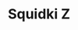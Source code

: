 ---
slug: squidki-z
title: Squidki Z
description: "Squidki Z is an exciting online game. Play for free directly in your browser!"
icon: /images/new_mods/Sprunki Z.png
url: https://wowtbc.net/sprunkin/sprunki-z/index.html
previewImage: /images/new_mods/Sprunki Z.png
type: new mods

# SEO配置
seo:
  title: "Squidki Z - Play Free Online Game | Fun Browser Games"
  description: "Squidki Z - Play this fun online game for free in your browser. No download required!"
  ogImage: "/images/new_mods/Sprunki Z.png"
  keywords: "squidki-z, online game, browser game, free game, new mods game, play online"

videoUrls:
  - https://www.youtube.com/embed/example1
  - https://www.youtube.com/embed/example2

whyPlay:
  title: "Why Play Squidki Z?"
  items:
    - "Immersive Gameplay: Squidki Z offers an engaging and immersive gaming experience that will keep you entertained for hours"
    - "Challenging Levels: Test your skills with increasingly difficult challenges and obstacles"
    - "Beautiful Graphics: Enjoy stunning visuals and smooth animations that bring the game world to life"
    - "Regular Updates: New content and features are added regularly to keep the game fresh and exciting"
    - "Free to Play: Experience all the fun without spending a penny"
    - "Community Features: Connect with other players, share strategies, and compete for high scores"
    - "Cross-Platform: Play on any device with a web browser, no downloads required"

features:
  title: "Key Features of Squidki Z"
  image: "/images/new_mods/Sprunki Z.png"
  items:
    - "Intuitive Controls: Easy to learn controls make Squidki Z accessible for players of all skill levels"
    - "Multiple Game Modes: Enjoy various gameplay options that provide different challenges and experiences"
    - "Character Customization: Personalize your gaming experience with unique characters and items"
    - "Achievement System: Complete special tasks to earn rewards and recognition"
    - "Leaderboards: Compete with players worldwide and see who can achieve the highest scores"

characteristics:
  title: "Game Characteristics"
  image: "/images/new_mods/Sprunki Z.png"
  items:
    - "Genre: New mods game with elements of strategy and skill"
    - "Difficulty: Suitable for both casual gamers and those seeking a challenge"
    - "Play Time: Quick sessions or extended gameplay, depending on your preference"
    - "Art Style: Vibrant and engaging visuals that enhance the gaming experience"
    - "Sound Design: Immersive audio that complements the gameplay perfectly"

info: "Squidki Z is an exciting online game that offers players a unique and engaging gaming experience. With its intuitive controls, stunning visuals, and challenging gameplay, Squidki Z provides hours of entertainment for players of all ages and skill levels. Whether you're looking for a quick gaming session during a break or an extended play session, Squidki Z delivers an immersive experience that will keep you coming back for more. The game features multiple levels of increasing difficulty, ensuring that players are constantly challenged as they progress. With regular updates adding new content and features, Squidki Z remains fresh and exciting, providing endless entertainment options for its growing community of players."

howToPlayIntro: "Welcome to Squidki Z! This guide will walk you through the basics and help you master the game. Whether you're a beginner or looking to improve your skills, these tips and instructions will enhance your gaming experience."

howToPlaySteps:
  - title: "Getting Started"
    description: "Begin your Squidki Z adventure by familiarizing yourself with the controls. Use your keyboard or mouse to navigate through the game interface. The tutorial will guide you through the basic mechanics and help you understand the objectives."
  - title: "Understanding the Objectives"
    description: "In Squidki Z, your main goal is to progress through levels by completing specific objectives. Each level presents unique challenges that require different strategies and approaches."
  - title: "Mastering the Controls"
    description: "Practice using the controls to improve your precision and reaction time. Squidki Z requires quick reflexes and strategic thinking to overcome obstacles and defeat opponents."
  - title: "Utilizing Power-ups"
    description: "Collect power-ups throughout the game to enhance your abilities and overcome difficult challenges. Each power-up offers unique advantages that can be crucial for success."
  - title: "Developing Strategies"
    description: "As you progress in Squidki Z, develop effective strategies for different scenarios. Analyze patterns, anticipate challenges, and adapt your approach to maximize your performance."

faq:
  title: "Frequently Asked Questions about Squidki Z"
  items:
    - question: "Is Squidki Z free to play?"
      answer: "Yes, Squidki Z is completely free to play directly in your web browser. No downloads or purchases are required to enjoy the full game experience."
    - question: "Can I play Squidki Z on mobile devices?"
      answer: "Yes, Squidki Z is optimized for both desktop and mobile play. You can enjoy the game on any device with a web browser and internet connection."
    - question: "Are there any in-game purchases?"
      answer: "While Squidki Z is free to play, there may be optional in-game purchases available for cosmetic items or additional features that don't affect core gameplay."
    - question: "How often is Squidki Z updated?"
      answer: "The developers regularly update Squidki Z with new content, features, and improvements based on player feedback and game performance."
    - question: "Can I play Squidki Z offline?"
      answer: "Currently, Squidki Z requires an internet connection to play as it's a browser-based online game."
    - question: "Is Squidki Z suitable for children?"
      answer: "Yes, Squidki Z is designed to be family-friendly and suitable for players of all ages."
    - question: "How do I report bugs or issues?"
      answer: "If you encounter any problems while playing Squidki Z, you can report them through the game's support page or contact the developers directly through their website."
    - question: "Still Have Questions?"
      answer: "If you have additional questions about Squidki Z that aren't covered in this FAQ, please visit our support center or contact our customer service team for assistance."
---